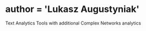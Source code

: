 # __author__ = 'Lukasz Augustyniak'

Text Analytics Tools with additional Complex Networks analytics